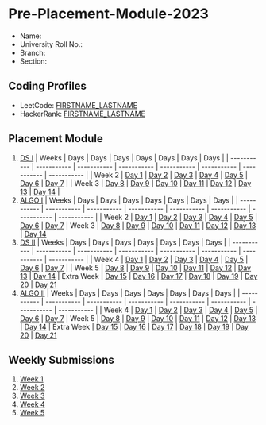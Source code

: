 # Pre-Placement-Module-2023

- Name: 
- University Roll No.:
- Branch:
- Section:

## Coding Profiles
- LeetCode: [FIRSTNAME_LASTNAME](https://leetcode.com/YourLeetCodeUserName/)
- HackerRank: [FIRSTNAME_LASTNAME](https://www.hackerrank.com/HackerRankUserName)

## Placement Module
1. [DS I](https://github.com/rohan-khurana/Pre-Placement-Module-2023/tree/main/DS%20I)
    | Weeks | Days | Days | Days | Days | Days | Days | Days |
    | ----------- | ----------- | ----------- | ----------- | ----------- | ----------- | ----------- | ----------- | 
    | Week 2 | [Day 1](https://github.com/rohan-khurana/Pre-Placement-Module-2023/tree/main/DS%20I/Day%201) | [Day 2](https://github.com/rohan-khurana/Pre-Placement-Module-2023/tree/main/DS%20I/Day%202) | [Day 3](https://github.com/rohan-khurana/Pre-Placement-Module-2023/tree/main/DS%20I/Day%203) | [Day 4](https://github.com/rohan-khurana/Pre-Placement-Module-2023/tree/main/DS%20I/Day%204) | [Day 5](https://github.com/rohan-khurana/Pre-Placement-Module-2023/tree/main/DS%20I/Day%205) | [Day 6](https://github.com/rohan-khurana/Pre-Placement-Module-2023/tree/main/DS%20I/Day%206) | [Day 7](https://github.com/rohan-khurana/Pre-Placement-Module-2023/tree/main/DS%20I/Day%207) |
    | Week 3 | [Day 8](https://github.com/rohan-khurana/Pre-Placement-Module-2023/tree/main/DS%20I/Day%208) | [Day 9](https://github.com/rohan-khurana/Pre-Placement-Module-2023/tree/main/DS%20I/Day%209) | [Day 10](https://github.com/rohan-khurana/Pre-Placement-Module-2023/tree/main/DS%20I/Day%2010) | [Day 11](https://github.com/rohan-khurana/Pre-Placement-Module-2023/tree/main/DS%20I/Day%2011) | [Day 12](https://github.com/rohan-khurana/Pre-Placement-Module-2023/tree/main/DS%20I/Day%2012) | [Day 13](https://github.com/rohan-khurana/Pre-Placement-Module-2023/tree/main/DS%20I/Day%2013) | [Day 14](https://github.com/rohan-khurana/Pre-Placement-Module-2023/tree/main/DS%20I/Day%2014) |
2. [ALGO I](https://github.com/rohan-khurana/Pre-Placement-Module-2023/tree/main/ALGO%20I)
    | Weeks | Days | Days | Days | Days | Days | Days | Days |
    | ----------- | ----------- | ----------- | ----------- | ----------- | ----------- | ----------- | ----------- |
    | Week 2 | [Day 1](https://github.com/rohan-khurana/Pre-Placement-Module-2023/tree/main/ALGO%20I/Day%201) | [Day 2](https://github.com/rohan-khurana/Pre-Placement-Module-2023/tree/main/ALGO%20I/Day%202) | [Day 3](https://github.com/rohan-khurana/Pre-Placement-Module-2023/tree/main/ALGO%20I/Day%203) | [Day 4](https://github.com/rohan-khurana/Pre-Placement-Module-2023/tree/main/ALGO%20I/Day%204) | [Day 5](https://github.com/rohan-khurana/Pre-Placement-Module-2023/tree/main/ALGO%20I/Day%205) | [Day 6](https://github.com/rohan-khurana/Pre-Placement-Module-2023/tree/main/ALGO%20I/Day%206) | [Day 7](https://github.com/rohan-khurana/Pre-Placement-Module-2023/tree/main/ALGO%20I/Day%207) 
    | Week 3 | [Day 8](https://github.com/rohan-khurana/Pre-Placement-Module-2023/tree/main/ALGO%20I/Day%208) | [Day 9](https://github.com/rohan-khurana/Pre-Placement-Module-2023/tree/main/ALGO%20I/Day%209) | [Day 10](https://github.com/rohan-khurana/Pre-Placement-Module-2023/tree/main/ALGO%20I/Day%2010) | [Day 11](https://github.com/rohan-khurana/Pre-Placement-Module-2023/tree/main/ALGO%20I/Day%2011) | [Day 12](https://github.com/rohan-khurana/Pre-Placement-Module-2023/tree/main/ALGO%20I/Day%2012) | [Day 13](https://github.com/rohan-khurana/Pre-Placement-Module-2023/tree/main/ALGO%20I/Day%2013) | [Day 14](https://github.com/rohan-khurana/Pre-Placement-Module-2023/tree/main/ALGO%20I/Day%2014)  
3. [DS II](https://github.com/rohan-khurana/Pre-Placement-Module-2023/tree/main/DS%20II)
    | Weeks | Days | Days | Days | Days | Days | Days | Days |
    | ----------- | ----------- | ----------- | ----------- | ----------- | ----------- | ----------- | ----------- |
    | Week 4 | [Day 1](https://github.com/rohan-khurana/Pre-Placement-Module-2023/tree/main/DS%20II/Day%201) | [Day 2](https://github.com/rohan-khurana/Pre-Placement-Module-2023/tree/main/DS%20II/Day%202) | [Day 3](https://github.com/rohan-khurana/Pre-Placement-Module-2023/tree/main/DS%20II/Day%203) | [Day 4](https://github.com/rohan-khurana/Pre-Placement-Module-2023/tree/main/DS%20II/Day%204) | [Day 5](https://github.com/rohan-khurana/Pre-Placement-Module-2023/tree/main/DS%20II/Day%205) | [Day 6](https://github.com/rohan-khurana/Pre-Placement-Module-2023/tree/main/DS%20II/Day%206) | [Day 7](https://github.com/rohan-khurana/Pre-Placement-Module-2023/tree/main/DS%20II/Day%207) | 
    | Week 5 | [Day 8](https://github.com/rohan-khurana/Pre-Placement-Module-2023/tree/main/DS%20II/Day%208) | [Day 9](https://github.com/rohan-khurana/Pre-Placement-Module-2023/tree/main/DS%20II/Day%209) | [Day 10](https://github.com/rohan-khurana/Pre-Placement-Module-2023/tree/main/DS%20II/Day%2010) | [Day 11](https://github.com/rohan-khurana/Pre-Placement-Module-2023/tree/main/DS%20II/Day%2011) | [Day 12](https://github.com/rohan-khurana/Pre-Placement-Module-2023/tree/main/DS%20II/Day%2012) | [Day 13](https://github.com/rohan-khurana/Pre-Placement-Module-2023/tree/main/DS%20II/Day%2013) | [Day 14](https://github.com/rohan-khurana/Pre-Placement-Module-2023/tree/main/DS%20II/Day%2014)
    | Extra Week | [Day 15](https://github.com/rohan-khurana/Pre-Placement-Module-2023/tree/main/DS%20II/Day%2015) | [Day 16](https://github.com/rohan-khurana/Pre-Placement-Module-2023/tree/main/DS%20II/Day%2016) | [Day 17](https://github.com/rohan-khurana/Pre-Placement-Module-2023/tree/main/DS%20II/Day%2017) | [Day 18](https://github.com/rohan-khurana/Pre-Placement-Module-2023/tree/main/DS%20II/Day%2018) | [Day 19](https://github.com/rohan-khurana/Pre-Placement-Module-2023/tree/main/DS%20II/Day%2019) | [Day 20](https://github.com/rohan-khurana/Pre-Placement-Module-2023/tree/main/DS%20II/Day%2020) | [Day 21](https://github.com/rohan-khurana/Pre-Placement-Module-2023/tree/main/DS%20II/Day%2021)
4. [ALGO II](https://github.com/rohan-khurana/Pre-Placement-Module-2023/tree/main/ALGO%20II)
    | Weeks | Days | Days | Days | Days | Days | Days | Days |
    | ----------- | ----------- | ----------- | ----------- | ----------- | ----------- | ----------- | ----------- |
    | Week 4 | [Day 1](https://github.com/rohan-khurana/Pre-Placement-Module-2023/tree/main/ALGO%20II/Day%201) | [Day 2](https://github.com/rohan-khurana/Pre-Placement-Module-2023/tree/main/ALGO%20II/Day%202) | [Day 3](https://github.com/rohan-khurana/Pre-Placement-Module-2023/tree/main/ALGO%20II/Day%203) | [Day 4](https://github.com/rohan-khurana/Pre-Placement-Module-2023/tree/main/ALGO%20II/Day%204) | [Day 5](https://github.com/rohan-khurana/Pre-Placement-Module-2023/tree/main/ALGO%20II/Day%205) | [Day 6](https://github.com/rohan-khurana/Pre-Placement-Module-2023/tree/main/ALGO%20II/Day%206) | [Day 7](https://github.com/rohan-khurana/Pre-Placement-Module-2023/tree/main/ALGO%20II/Day%207) 
    | Week 5 | [Day 8](https://github.com/rohan-khurana/Pre-Placement-Module-2023/tree/main/ALGO%20II/Day%208) | [Day 9](https://github.com/rohan-khurana/Pre-Placement-Module-2023/tree/main/ALGO%20II/Day%209) | [Day 10](https://github.com/rohan-khurana/Pre-Placement-Module-2023/tree/main/ALGO%20II/Day%2010) | [Day 11](https://github.com/rohan-khurana/Pre-Placement-Module-2023/tree/main/ALGO%20II/Day%2011) | [Day 12](https://github.com/rohan-khurana/Pre-Placement-Module-2023/tree/main/ALGO%20II/Day%2012) | [Day 13](https://github.com/rohan-khurana/Pre-Placement-Module-2023/tree/main/ALGO%20II/Day%2013) | [Day 14](https://github.com/rohan-khurana/Pre-Placement-Module-2023/tree/main/ALGO%20II/Day%2014) 
    | Extra Week | [Day 15](https://github.com/rohan-khurana/Pre-Placement-Module-2023/tree/main/ALGO%20II/Day%2015) | [Day 16](https://github.com/rohan-khurana/Pre-Placement-Module-2023/tree/main/ALGO%20II/Day%2016) | [Day 17](https://github.com/rohan-khurana/Pre-Placement-Module-2023/tree/main/ALGO%20II/Day%2017) | [Day 18](https://github.com/rohan-khurana/Pre-Placement-Module-2023/tree/main/ALGO%20II/Day%2018) | [Day 19](https://github.com/rohan-khurana/Pre-Placement-Module-2023/tree/main/ALGO%20II/Day%2019) | [Day 20](https://github.com/rohan-khurana/Pre-Placement-Module-2023/tree/main/ALGO%20II/Day%2020) | [Day 21](https://github.com/rohan-khurana/Pre-Placement-Module-2023/tree/main/ALGO%20II/Day%2021)

## Weekly Submissions
1. [Week 1](https://github.com/rohan-khurana/Pre-Placement-Module-2023/tree/main/Weekly%20Submissions/Week%201)
2. [Week 2](https://github.com/rohan-khurana/Pre-Placement-Module-2023/tree/main/Weekly%20Submissions/Week%202)
3. [Week 3](https://github.com/rohan-khurana/Pre-Placement-Module-2023/tree/main/Weekly%20Submissions/Week%203)
4. [Week 4](https://github.com/rohan-khurana/Pre-Placement-Module-2023/tree/main/Weekly%20Submissions/Week%204)
5. [Week 5](https://github.com/rohan-khurana/Pre-Placement-Module-2023/tree/main/Weekly%20Submissions/Week%205)
